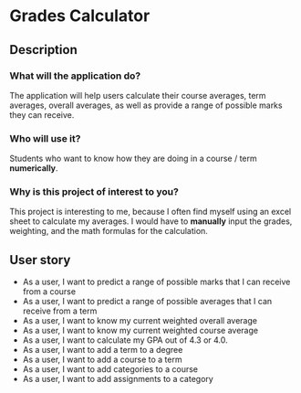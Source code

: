 # Grades Calculator

## Description

### What will the application do?

The application will help users calculate their course averages, term averages, overall averages, as well as provide a range of possible marks they can receive.

### Who will use it?

Students who want to know how they are doing in a course / term **numerically**.

### Why is this project of interest to you?

This project is interesting to me, because I often find myself using an excel sheet to calculate my averages. I would
have to **manually** input the grades, weighting, and the math formulas for the calculation.

## User story

- As a user, I want to predict a range of possible marks that I can receive from a course
- As a user, I want to predict a range of possible averages that I can receive from a term
- As a user, I want to know my current weighted overall average 
- As a user, I want to know my current weighted course average
- As a user, I want to calculate my GPA out of 4.3 or 4.0.
- As a user, I want to add a term to a degree
- As a user, I want to add a course to a term
- As a user, I want to add categories to a course
- As a user, I want to add assignments to a category
